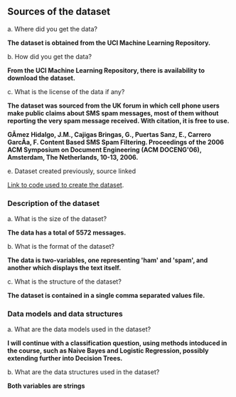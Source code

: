 


## Sources of the dataset 

a. Where did you get the data? 

  **The dataset is obtained from the UCI Machine Learning Repository.**

b. How did you get the data?

  **From the UCI Machine Learning Repository, there is availability to download the dataset.**

c. What is the license of the data if any? 
  
  **The dataset was sourced from the UK forum in which cell phone users make public claims about SMS spam messages,
  most of them without reporting the very spam message received. With citation, it is free to use.**
  
 **GÃmez Hidalgo, J.M., Cajigas Bringas, G., Puertas Sanz, E., Carrero GarcÃ­a, F. Content Based SMS Spam Filtering. Proceedings of the 2006 ACM Symposium on Document Engineering (ACM DOCENG'06), Amsterdam, The Netherlands, 10-13, 2006.**

e.  Dataset created previously, source linked

[Link to code used to create the dataset](https://archive.ics.uci.edu/ml/datasets/sms+spam+collection#).



### Description of the dataset 


a. What is the size of the dataset? 

**The data has a total of 5572 messages.**


b. What is the format of the dataset? 

**The data is two-variables, one representing 'ham' and 'spam', and another which displays the text itself.**

c. What is the structure of the dataset?

**The dataset is contained in a single comma separated values file.**


### Data models and data structures 

a. What are the data models used in the dataset? 

**I will continue with a classification question, using methods intoduced in the course, such as Naive Bayes and Logistic Regression, possibly extending
further into Decision Trees.**



b. What are the data structures used in the dataset?

**Both variables are strings**
